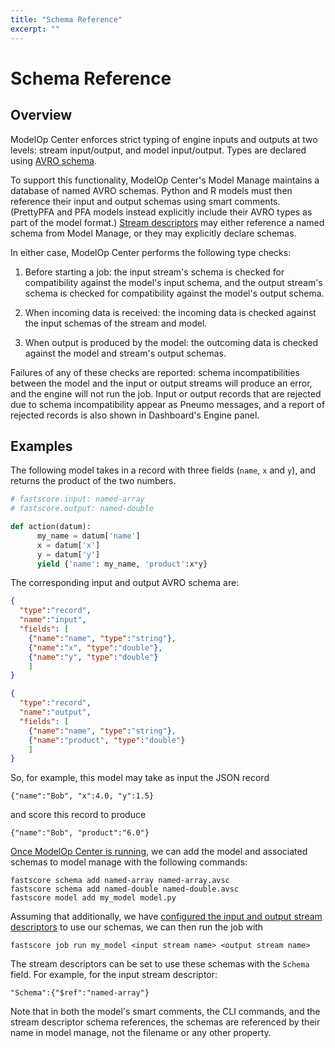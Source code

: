 ```yaml
---
title: "Schema Reference"
excerpt: ""
---
```

# Schema Reference

## Overview

ModelOp Center enforces strict typing of engine inputs and outputs at two levels: stream input/output, and model input/output. Types are declared using [AVRO schema](https://avro.apache.org/docs/1.8.1/). 

To support this functionality, ModelOp Center's Model Manage maintains a database of named AVRO schemas. Python and R models must then reference their input and output schemas using smart comments. (PrettyPFA and PFA models instead explicitly include their AVRO types as part of the model format.) [Stream descriptors](https://opendatagroup.github.io/Product%20Manuals/Stream%20Descriptors/) may either reference a named schema from Model Manage, or they may explicitly declare schemas.

In either case, ModelOp Center performs the following type checks:

1. Before starting a job: the input stream's schema is checked for compatibility against the model's input schema, and the output stream's schema is checked for compatibility against the model's output schema.

2. When incoming data is received: the incoming data is checked against the input schemas of the stream and model.

3. When output is produced by the model: the outcoming data is checked against the model and stream's output schemas. 

Failures of any of these checks are reported: schema incompatibilities between the model and the input or output streams will produce an error, and the engine will not run the job. Input or output records that are rejected due to schema incompatibility appear as Pneumo messages, and a report of rejected records is also shown in Dashboard's Engine panel.
## Examples

The following model takes in a record with three fields (`name`, `x` and `y`), and returns the product of the two numbers.
``` python
# fastscore.input: named-array
# fastscore.output: named-double

def action(datum):
      my_name = datum['name']
      x = datum['x']
      y = datum['y']
      yield {'name': my_name, 'product':x*y}
```

The corresponding input and output AVRO schema are:
``` json
{
  "type":"record",
  "name":"input",
  "fields": [
    {"name":"name", "type":"string"},
    {"name":"x", "type":"double"},
    {"name":"y", "type":"double"}
    ]
}
```

``` json
{
  "type":"record",
  "name":"output",
  "fields": [
    {"name":"name", "type":"string"},
    {"name":"product", "type":"double"}
    ]
}
```

So, for example, this model may take as input the JSON record
```
{"name":"Bob", "x":4.0, "y":1.5}
```
and score this record to produce
```
{"name":"Bob", "product":"6.0"}
```

[Once ModelOp Center is running](https://opendatagroup.github.io/Getting%20Started/Getting%20Started%20with%20ModelOp%20Center/), we can add the model and associated schemas to model manage with the following commands:
```
fastscore schema add named-array named-array.avsc
fastscore schema add named-double named-double.avsc
fastscore model add my_model model.py
```
Assuming that additionally, we have [configured the input and output stream descriptors](https://opendatagroup.github.io/Product%20Manuals/Stream%20Descriptors/) to use our schemas, we can then run the job with
```
fastscore job run my_model <input stream name> <output stream name>
```
The stream descriptors can be set to use these schemas with the `Schema` field. For example, for the input stream descriptor:
```
"Schema":{"$ref":"named-array"}
```
Note that in both the model's smart comments, the CLI commands, and the stream descriptor schema references, the schemas are referenced by their name in model manage, not the filename or any other property.
